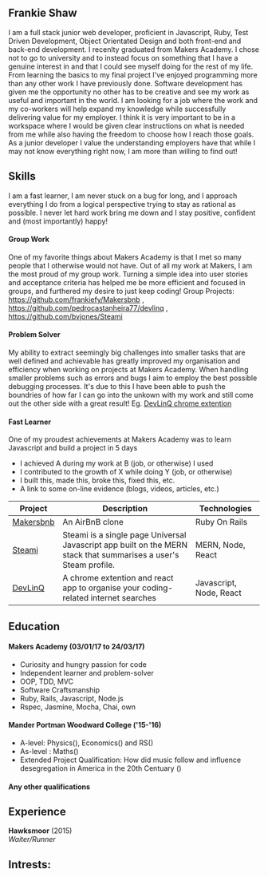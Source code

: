 ## Frankie Shaw

I am a full stack junior web developer, proficient in Javascript, Ruby, Test Driven Development, Object Orientated Design and both front-end and back-end development. I recenlty graduated from Makers Academy. I chose not to go to university and to instead focus on something that I have a genuine interest in and that I could see myself doing for the rest of my life. From learning the basics to my final project I've enjoyed programming more than any other work I have previously done. Software development has given me the opportunity no other has to be creative and see my work as useful and important in the world.
I am looking for a job where the work and my co-workers will help expand my knowledge while successfully delivering value for my employer. I think it is very important to be in a workspace where I would be given clear instructions on what is needed from me while also having the freedom to choose how I reach those goals. As a junior developer I value the understanding employers have that while I may not know everything right now, I am more than willing to find out!

## Skills

I am a fast learner, I am never stuck on a bug for long, and I approach everything I do from a logical perspective trying to stay as rational as possible. I never let hard work bring me down and I stay positive, confident and (most importantly) happy!

#### Group Work

One of my favorite things about Makers Academy is that I met so many people that I otherwise would not have. Out of all my work at Makers, I am the most proud of my group work. Turning a simple idea into user stories and acceptance criteria has helped me be more efficient and focused in groups, and furthered my desire to just keep coding! Group Projects: https://github.com/frankiefy/Makersbnb , https://github.com/pedrocastanheira77/devlinq , https://github.com/bvjones/Steami

#### Problem Solver

My ability to extract seemingly big challenges into smaller tasks that are well defined and achievable has greatly improved my organisation and efficiency when working on projects at Makers Academy. When handling smaller problems such as errors and bugs I aim to employ the best possible debugging processes. It's due to this I have been able to push the boundries of how far I can go into the unkown with my work and still come out the other side with a great result! Eg. [DevLinQ chrome extention](https://github.com/pedrocastanheira77/devlinq)

#### Fast Learner

One of my proudest achievements at Makers Academy was to learn Javascript and build a project in 5 days

- I achieved A during my work at B (job, or otherwise) I used
- I contributed to the growth of X while doing Y (job, or otherwise)
- I built this, made this, broke this, fixed this, etc.
- A link to some on-line evidence (blogs, videos, articles, etc.)

| Project   | Description | Technologies |
|---        |---         |---           |
| [Makersbnb](https://github.com/frankiefy/Makersbnb) | An AirBnB clone | Ruby On Rails |
| [Steami](https://github.com/bvjones/Steami) | Steami is a single page Universal Javascript app built on the MERN stack that summarises a user's Steam profile. | MERN, Node, React |
| [DevLinQ](https://github.com/pedrocastanheira77/devlinq) | A chrome extention and react app to organise your coding-related internet searches | Javascript, Node, React |


## Education

#### Makers Academy (03/01/17 to 24/03/17)

- Curiosity and hungry passion for code
- Independent learner and problem-solver
- OOP, TDD, MVC
- Software Craftsmanship
- Ruby, Rails, Javascript, Node.js
- Rspec, Jasmine, Mocha, Chai, own

#### Mander Portman Woodward College  ('15-'16)

- A-level: Physics(), Economics() and RS()
- As-level : Maths()
- Extended Project Qualification: How did music follow and influence desegregation in America in the 20th Centuary ()

#### Any other qualifications

## Experience

**Hawksmoor** (2015)    
*Waiter/Runner*  
  
## Intrests:
